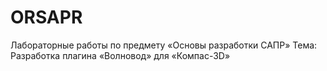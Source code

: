 # ORSAPR
Лабораторные работы по предмету «Основы разработки САПР»
Тема: Разработка плагина «Волновод» для «Компас-3D»
